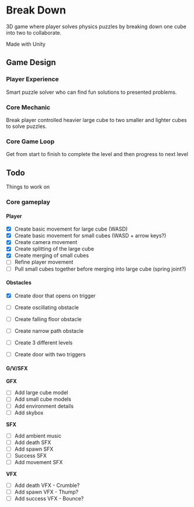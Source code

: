 # Break Down
3D game where player solves physics puzzles by breaking down one cube into two to collaborate.

Made with Unity

## Game Design
### Player Experience
Smart puzzle solver who can find fun solutions to presented problems.

### Core Mechanic
Break player controlled heavier large cube to two smaller and lighter cubes to solve puzzles.

### Core Game Loop
Get from start to finish to complete the level and then progress to next level


## Todo
Things to work on

### Core gameplay

#### Player
- [x] Create basic movement for large cube (WASD)
- [x] Create basic movement for small cubes (WASD + arrow keys?)
- [x] Create camera movement
- [x] Create splitting of the large cube
- [x] Create merging of small cubes
- [ ] Refine player movement
- [ ] Pull small cubes together before merging into large cube (spring joint?)

#### Obstacles
- [x] Create door that opens on trigger
- [ ] Create oscillating obstacle
- [ ] Create falling floor obstacle
- [ ] Create narrow path obstacle
- [ ] Create 3 different levels
- [ ] Create door with two triggers


#### G/V/SFX

**GFX**
- [ ] Add large cube model
- [ ] Add small cube models
- [ ] Add environment details
- [ ] Add skybox

**SFX**
- [ ] Add ambient music
- [ ] Add death SFX
- [ ] Add spawn SFX
- [ ] Success SFX
- [ ] Add movement SFX 

**VFX**
- [ ] Add death VFX - Crumble?
- [ ] Add spawn VFX - Thump?
- [ ] Add success VFX - Bounce?